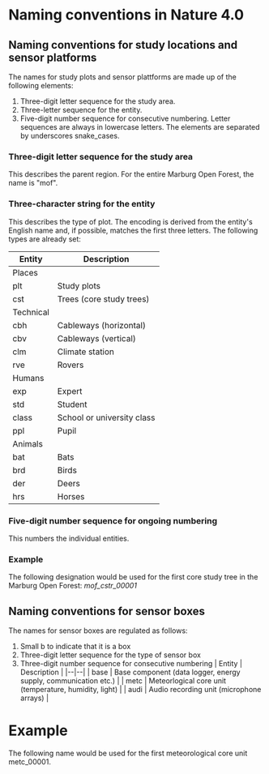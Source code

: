 
  
# Naming conventions in Nature 4.0 
## Naming conventions for study locations and sensor platforms

The names for study plots and sensor plattforms are made up of the following elements:
1. Three-digit letter sequence for the study area.
2. Three-letter sequence for the entity.
3. Five-digit number sequence for consecutive numbering.
Letter sequences are always in lowercase letters. The elements are separated by underscores snake_cases. 

### Three-digit letter sequence for the study area
This describes the parent region. For the entire Marburg Open Forest, the name is "mof". 

### Three-character string for the entity
This describes the type of plot. The encoding is derived from the entity's English name and, if possible, matches the first three letters. The following types are already set:

| Entity | Description |
|--|--|
| Places | |
| plt  | Study plots |
| cst  | Trees (core study trees) |
| Technical | |
| cbh | Cableways (horizontal) |
| cbv | Cableways (vertical) |
| clm | Climate station |
| rve | Rovers |
| Humans | |
| exp | Expert |
| std | Student |
| class | School or university class |
| ppl | Pupil |
| Animals | |
| bat | Bats |
| brd | Birds |
| der | Deers |
| hrs | Horses |




### Five-digit number sequence for ongoing numbering
This numbers the individual entities.

### Example
The following designation would be used for the first core study tree in the Marburg Open Forest: *mof_cstr_00001*

## Naming conventions for sensor boxes
The names for sensor boxes are regulated as follows:
1. Small b to indicate that it is a box
2. Three-digit letter sequence for the type of sensor box 
3. Three-digit number sequence for consecutive numbering
 | Entity | Description |
|--|--|
| base | Base component (data logger, energy supply, communication etc.) |
| metc | Meteorlogical core unit (temperature, humidity, light) |
| audi | Audio recording unit (microphone arrays) |

# Example
The following name would be used for the first meteorological core unit metc_00001.
